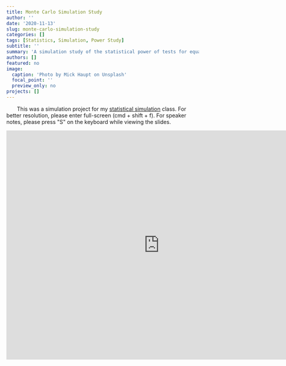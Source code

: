 ```yaml
---
title: Monte Carlo Simulation Study
author: ''
date: '2020-11-13'
slug: monte-carlo-simulation-study
categories: []
tags: [Statistics, Simulation, Power Study]
subtitle: ''
summary: 'A simulation study of the statistical power of tests for equality of means'
authors: []
featured: no
image:
  caption: 'Photo by Mick Haupt on Unsplash'
  focal_point: ''
  preview_only: no
projects: []
---
```


&nbsp;&nbsp;&nbsp;&nbsp;&nbsp;&nbsp; This was a simulation project for my [statistical simulation](https://www.kenyon.edu/academics/departments-and-majors/mathematics-statistics/academic-program-requirements/courses-in-statistics/) class. For better resolution, please enter full-screen (cmd + shift + f). For speaker notes, please press "S" on the keyboard while viewing the slides. 

<iframe src="https://docs.google.com/presentation/d/e/2PACX-1vRLKjvxafrOkd1P16bRDnQ8WrCNHgBFqHxbvNShrldeFKyUt7ouZrQMpXnhksVViyYTwzX1uQ2mdtjP/embed?start=false&loop=false&delayms=3000" frameborder="0" width="800" height="600" allowfullscreen="true" mozallowfullscreen="true" webkitallowfullscreen="true"></iframe>

